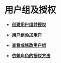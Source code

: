 # 用户组及授权<a name="iam_01_0655"></a>

-   **[创建用户组并授权](创建用户组并授权.md)**  

-   **[用户组添加用户](用户组添加用户.md)**  

-   **[查看或修改用户组](查看或修改用户组.md)**  

-   **[依赖角色的授权方法](依赖角色的授权方法.md)**  


